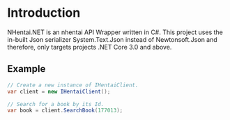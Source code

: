 # Introduction
NHentai.NET is an nhentai API Wrapper written in C#. This project uses the in-built Json serializer System.Text.Json instead of Newtonsoft.Json and therefore, only targets projects .NET Core 3.0 and above. 

## Example
```cs
// Create a new instance of IHentaiClient.
var client = new IHentaiClient();

// Search for a book by its Id.
var book = client.SearchBook(177013);
```